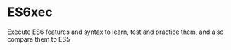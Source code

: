 ES6xec
======

Execute ES6 features and syntax to learn, test and practice them, and also compare them to ES5
